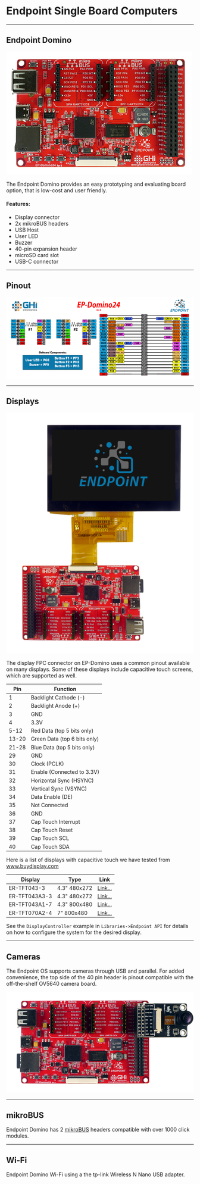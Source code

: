 # Endpoint Single Board Computers

---

## Endpoint Domino 

![Single Board Computer](images/endpoint-domino.png)

The Endpoint Domino provides an easy prototyping and evaluating board option, that is low-cost and user friendly. 

#### Features:
* Display connector
* 2x mikroBUS headers
* USB Host
* User LED
* Buzzer
* 40-pin expansion header
* microSD card slot
* USB-C connector 

---

## Pinout

[![Endpoint Domino](images/endpoint-domino-pinout.png)](pdfs/endpoint-domino-pinout.pdf)

---

## Displays

![4.3 Display](images/domino-display.png)

The display FPC connector on EP-Domino uses a common pinout available on many displays. Some of these displays include capacitive touch screens, which are supported as well.

Pin | Function
--|--
1 | Backlight Cathode (-)
2 | Backlight Anode (+)
3 | GND
4 | 3.3V
5-12 | Red Data (top 5 bits only)
13-20 | Green Data (top 6 bits only)
21-28 | Blue Data (top 5 bits only)
29 | GND
30 | Clock (PCLK)
31 | Enable (Connected to 3.3V)
32 | Horizontal Sync (HSYNC)
33 | Vertical Sync (VSYNC)
34 | Data Enable (DE)
35 | Not Connected
36 | GND
37 | Cap Touch Interrupt
38 | Cap Touch Reset
39 | Cap Touch SCL
40 | Cap Touch SDA

Here is a list of displays with capacitive touch we have tested from www.buydisplay.com

Display | Type | Link
--|--|--
ER-TFT043-3 | 4.3" 480x272 | [Link...](https://www.buydisplay.com/tft-4-3-inch-lcd-module-touchscreen-display-for-mp4-gps-480x272)
ER-TFT043A3-3 | 4.3" 480x272 | [Link...](https://www.buydisplay.com/sunlight-readable-4-3-inch-high-brightness-480x272-tft-lcd-display)
ER-TFT043A1-7 | 4.3" 800x480 | [Link...](https://www.buydisplay.com/4-3-800x480-ips-tft-lcd-module-all-viewing-optl-touchscreen-display)
ER-TFT070A2-4 | 7" 800x480 | [Link...](https://www.buydisplay.com/7-tft-lcd-touch-screen-display-module-800x480-for-mp4-gps-tablet-pc)

See the `DisplayController` example in `Libraries->Endpoint API` for details on how to configure the system for the desired display.

---

## Cameras

The Endpoint OS supports cameras through USB and parallel. For added convenience, the top side of the 40 pin header is pinout compatible with the off-the-shelf OV5640 camera board.

![OV5640 Camera](images/domino-camera.png)

---

## mikroBUS

Endpoint Domino has 2 [mikroBUS](https://www.mikroe.com/mikrobus) headers compatible with over 1000 click modules. 

---

## Wi-Fi

Endpoint Domino Wi-Fi using a the tp-link Wireless N Nano USB adapter. 